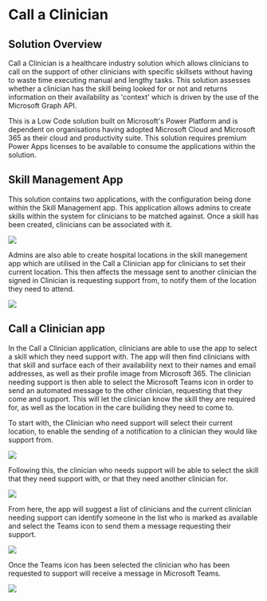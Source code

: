 # Call a Clinician
## Solution Overview
Call a Clinician is a healthcare industry solution which allows clinicians to call on the support of other clinicians with specific skillsets without having to waste time executing manual and lengthy tasks. This solution assesses whether a clinician has the skill being looked for or not and returns information on their availability as 'context' which is driven by the use of the Microsoft Graph API. 

This is a Low Code solution built on Microsoft's Power Platform and is dependent on organisations having adopted Microsoft Cloud and Microsoft 365 as their cloud and productivity suite. This solution requires premium Power Apps licenses to be available to consume the applications within the solution. 

## Skill Management App 
This solution contains two applications, with the configuration being done within the Skill Management app. This application allows admins to create skills within the system for clinicians to be matched against. Once a skill has been created, clinicians can be associated with it.

![](https://github.com/lowcodelewis/Low-Code-with-Ecosystem-Context---Solutions/blob/main/Call-A-Clinician/Skill.png)

Admins are also able to create hospital locations in the skill manegement app which are utilised in the Call a Clinician app for clinicians to set their current location. This then affects the message sent to another clinician the signed in Clinician is requesting support from, to notify them of the location they need to attend.

![](https://github.com/lowcodelewis/Low-Code-with-Ecosystem-Context---Solutions/blob/main/Call-A-Clinician/Hospital%20Locations.png)

## Call a Clinician app
In the Call a Clinician application, clinicians are able to use the app to select a skill which they need support with. The app will then find clinicians with that skill and surface each of their availability next to their names and email addresses, as well as their profile image from Microsoft 365. The clinician needing support is then able to select the Microsoft Teams icon in order to send an automated message to the other clinician, requesting that they come and support. This will let the clinician know the skill they are required for, as well as the location in the care builiding they need to come to.

To start with, the Clinician who need support will select their current location, to enable the sending of a notification to a clinician they would like support from.

![](https://github.com/lowcodelewis/Low-Code-with-Ecosystem-Context---Solutions/blob/main/Call-A-Clinician/Ward.png)

Following this, the clinician who needs support will be able to select the skill that they need support with, or that they need another clinician for.

![](https://github.com/lowcodelewis/Low-Code-with-Ecosystem-Context---Solutions/blob/main/Call-A-Clinician/Select%20a%20skill.png)

From here, the app will suggest a list of clinicians and the current clinician needing support can identify someone in the list who is marked as available and select the Teams icon to send them a message requesting their support.

![](https://github.com/lowcodelewis/Low-Code-with-Ecosystem-Context---Solutions/blob/main/Call-A-Clinician/Clinicians%20screen.png)

Once the Teams icon has been selected the clinician who has been requested to support will receive a message in Microsoft Teams.

![](https://github.com/lowcodelewis/Low-Code-with-Ecosystem-Context---Solutions/blob/main/Call-A-Clinician/Clinician%20needed.png)


